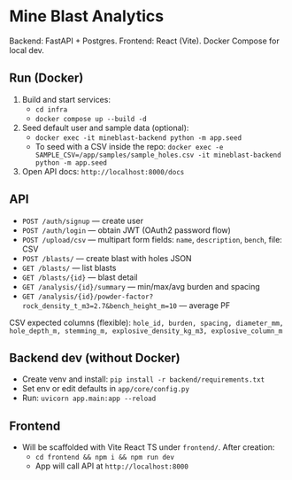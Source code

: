 # Mine Blast Analytics

Backend: FastAPI + Postgres. Frontend: React (Vite). Docker Compose for local dev.

## Run (Docker)

1. Build and start services:
   - `cd infra`
   - `docker compose up --build -d`
2. Seed default user and sample data (optional):
   - `docker exec -it mineblast-backend python -m app.seed`
   - To seed with a CSV inside the repo: `docker exec -e SAMPLE_CSV=/app/samples/sample_holes.csv -it mineblast-backend python -m app.seed`
3. Open API docs: `http://localhost:8000/docs`

## API
- `POST /auth/signup` — create user
- `POST /auth/login` — obtain JWT (OAuth2 password flow)
- `POST /upload/csv` — multipart form fields: `name`, `description`, `bench`, file: CSV
- `POST /blasts/` — create blast with holes JSON
- `GET /blasts/` — list blasts
- `GET /blasts/{id}` — blast detail
- `GET /analysis/{id}/summary` — min/max/avg burden and spacing
- `GET /analysis/{id}/powder-factor?rock_density_t_m3=2.7&bench_height_m=10` — average PF

CSV expected columns (flexible): `hole_id, burden, spacing, diameter_mm, hole_depth_m, stemming_m, explosive_density_kg_m3, explosive_column_m`

## Backend dev (without Docker)
- Create venv and install: `pip install -r backend/requirements.txt`
- Set env or edit defaults in `app/core/config.py`
- Run: `uvicorn app.main:app --reload`

## Frontend
- Will be scaffolded with Vite React TS under `frontend/`. After creation:
  - `cd frontend && npm i && npm run dev`
  - App will call API at `http://localhost:8000`
